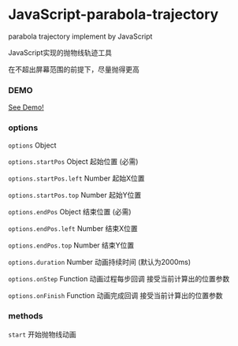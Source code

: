 # JavaScript-parabola-trajectory
parabola trajectory implement by JavaScript

JavaScript实现的抛物线轨迹工具

在不超出屏幕范围的前提下，尽量抛得更高

### DEMO

[See Demo!](http://codepen.io/musiq/pen/EgvdyE)

### options

`options` Object


`options.startPos` Object 起始位置 (必需)

`options.startPos.left` Number 起始X位置

`options.startPos.top` Number 起始Y位置


`options.endPos` Object 结束位置 (必需)

`options.endPos.left` Number 结束X位置

`options.endPos.top` Number 结束Y位置


`options.duration` Number 动画持续时间 (默认为2000ms)

`options.onStep` Function 动画过程每步回调 接受当前计算出的位置参数

`options.onFinish` Function 动画完成回调 接受当前计算出的位置参数

### methods

`start` 开始抛物线动画
